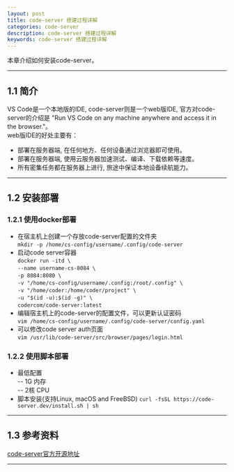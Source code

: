 ```yaml
---
layout: post
title: code-server 搭建过程详解
categories: code-server
description: code-server 搭建过程详解
keywords: code-server 搭建过程详解
---
```


本章介绍如何安装code-server。

* * *

## 1.1 简介

VS Code是一个本地版的IDE, code-server则是一个web版IDE, 官方对code-server的介绍是 "Run VS Code on any machine anywhere and access it in the browser."。  
web版IDE的好处主要有：  
- 部署在服务器端, 在任何地方、任何设备通过浏览器即可使用。  
- 部署在服务器端, 使用云服务器加速测试、编译、下载依赖等速度。  
- 所有密集任务都在服务器上进行, 旅途中保证本地设备续航能力。  

* * *

## 1.2 安装部署

### 1.2.1 使用docker部署
- 在宿主机上创建一个存放code-server配置的文件夹  
`mkdir -p /home/cs-config/username/.config/code-server`
- 启动code server容器  
`docker run -itd \ `  
`--name username-cs-8084 \ `   
`-p 8084:8080 \ `    
`-v "/home/cs-config/username/.config:/root/.config" \`  
`-v "/home/coder:/home/coder/project" \`  
`-u "$(id -u):$(id -g)" \`  
`codercom/code-server:latest`
- 编辑宿主机上的code-server的配置文件，可以更新认证密码  
`vim /home/cs-config/username/.config/code-server/config.yaml`
- 可以修改code server auth页面  
`vim /usr/lib/code-server/src/browser/pages/login.html`

### 1.2.2 使用脚本部署
- 最低配置   
--   1G 内存  
--   2核 CPU
- 脚本安装(支持Linux, macOS and FreeBSD)
`curl -fsSL https://code-server.dev/install.sh | sh`

* * *

## 1.3 参考资料
[code-server官方开源地址](https://github.com/cdr/code-server) 

* * *

